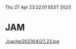 Thu 27 Apr 23:22:01 EEST 2023
# JAM
<a href='./cache/202304/27_23.log'>./cache/202304/27_23.log</a>
